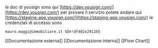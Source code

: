 le doc di yousign sono qui [https://dev.yousign.com/](https://dev.yousign.com/) per provare il servizio potete andare qui [https://staging-app.yousign.com/](https://staging-app.yousign.com/) le credenziali di accesso sono

`mauro.maggi@immobiliare.it SDn!df482x2913X5`



[[Documentazione esterna]]
[[Documentazione interna]]
[[Flow Chart]]